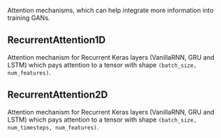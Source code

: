 Attention mechanisms, which can help integrate more information into training GANs.

## RecurrentAttention1D

Attention mechanism for Recurrent Keras layers (VanillaRNN, GRU and LSTM) which pays attention to a tensor with shape `(batch_size, num_features)`.

## RecurrentAttention2D

Attention mechanism for Recurrent Keras layers (VanillaRNN, GRU and LSTM) which pays attention to a tensor with shape `(batch_size, num_timesteps, num_features)`.

